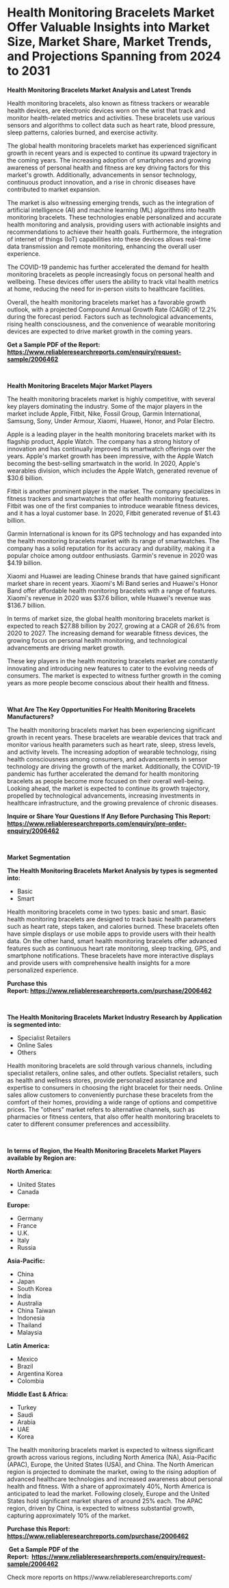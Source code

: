 <p><h1>Health Monitoring Bracelets Market Offer Valuable Insights into Market Size, Market Share, Market Trends, and Projections Spanning from 2024 to 2031</h1></p><p><strong>Health Monitoring Bracelets Market Analysis and Latest Trends</strong></p>
<p><p>Health monitoring bracelets, also known as fitness trackers or wearable health devices, are electronic devices worn on the wrist that track and monitor health-related metrics and activities. These bracelets use various sensors and algorithms to collect data such as heart rate, blood pressure, sleep patterns, calories burned, and exercise activity.</p><p>The global health monitoring bracelets market has experienced significant growth in recent years and is expected to continue its upward trajectory in the coming years. The increasing adoption of smartphones and growing awareness of personal health and fitness are key driving factors for this market's growth. Additionally, advancements in sensor technology, continuous product innovation, and a rise in chronic diseases have contributed to market expansion.</p><p>The market is also witnessing emerging trends, such as the integration of artificial intelligence (AI) and machine learning (ML) algorithms into health monitoring bracelets. These technologies enable personalized and accurate health monitoring and analysis, providing users with actionable insights and recommendations to achieve their health goals. Furthermore, the integration of internet of things (IoT) capabilities into these devices allows real-time data transmission and remote monitoring, enhancing the overall user experience.</p><p>The COVID-19 pandemic has further accelerated the demand for health monitoring bracelets as people increasingly focus on personal health and wellbeing. These devices offer users the ability to track vital health metrics at home, reducing the need for in-person visits to healthcare facilities.</p><p>Overall, the health monitoring bracelets market has a favorable growth outlook, with a projected Compound Annual Growth Rate (CAGR) of 12.2% during the forecast period. Factors such as technological advancements, rising health consciousness, and the convenience of wearable monitoring devices are expected to drive market growth in the coming years.</p></p>
<p><strong>Get a Sample PDF of the Report:&nbsp; <a href="https://www.reliableresearchreports.com/enquiry/request-sample/2006462">https://www.reliableresearchreports.com/enquiry/request-sample/2006462</a></strong></p>
<p>&nbsp;</p>
<p><strong>Health Monitoring Bracelets Major Market Players</strong></p>
<p><p>The health monitoring bracelets market is highly competitive, with several key players dominating the industry. Some of the major players in the market include Apple, Fitbit, Nike, Fossil Group, Garmin International, Samsung, Sony, Under Armour, Xiaomi, Huawei, Honor, and Polar Electro.</p><p>Apple is a leading player in the health monitoring bracelets market with its flagship product, Apple Watch. The company has a strong history of innovation and has continually improved its smartwatch offerings over the years. Apple's market growth has been impressive, with the Apple Watch becoming the best-selling smartwatch in the world. In 2020, Apple's wearables division, which includes the Apple Watch, generated revenue of $30.6 billion.</p><p>Fitbit is another prominent player in the market. The company specializes in fitness trackers and smartwatches that offer health monitoring features. Fitbit was one of the first companies to introduce wearable fitness devices, and it has a loyal customer base. In 2020, Fitbit generated revenue of $1.43 billion.</p><p>Garmin International is known for its GPS technology and has expanded into the health monitoring bracelets market with its range of smartwatches. The company has a solid reputation for its accuracy and durability, making it a popular choice among outdoor enthusiasts. Garmin's revenue in 2020 was $4.19 billion.</p><p>Xiaomi and Huawei are leading Chinese brands that have gained significant market share in recent years. Xiaomi's Mi Band series and Huawei's Honor Band offer affordable health monitoring bracelets with a range of features. Xiaomi's revenue in 2020 was $37.6 billion, while Huawei's revenue was $136.7 billion.</p><p>In terms of market size, the global health monitoring bracelets market is expected to reach $27.88 billion by 2027, growing at a CAGR of 26.6% from 2020 to 2027. The increasing demand for wearable fitness devices, the growing focus on personal health monitoring, and technological advancements are driving market growth.</p><p>These key players in the health monitoring bracelets market are constantly innovating and introducing new features to cater to the evolving needs of consumers. The market is expected to witness further growth in the coming years as more people become conscious about their health and fitness.</p></p>
<p>&nbsp;</p>
<p><strong>What Are The Key Opportunities For Health Monitoring Bracelets Manufacturers?</strong></p>
<p><p>The health monitoring bracelets market has been experiencing significant growth in recent years. These bracelets are wearable devices that track and monitor various health parameters such as heart rate, sleep, stress levels, and activity levels. The increasing adoption of wearable technology, rising health consciousness among consumers, and advancements in sensor technology are driving the growth of the market. Additionally, the COVID-19 pandemic has further accelerated the demand for health monitoring bracelets as people become more focused on their overall well-being. Looking ahead, the market is expected to continue its growth trajectory, propelled by technological advancements, increasing investments in healthcare infrastructure, and the growing prevalence of chronic diseases.</p></p>
<p><strong>Inquire or Share Your Questions If Any Before Purchasing This Report: <a href="https://www.reliableresearchreports.com/enquiry/pre-order-enquiry/2006462">https://www.reliableresearchreports.com/enquiry/pre-order-enquiry/2006462</a></strong></p>
<p>&nbsp;</p>
<p><strong>Market Segmentation</strong></p>
<p><strong>The Health Monitoring Bracelets Market Analysis by types is segmented into:</strong></p>
<p><ul><li>Basic</li><li>Smart</li></ul></p>
<p><p>Health monitoring bracelets come in two types: basic and smart. Basic health monitoring bracelets are designed to track basic health parameters such as heart rate, steps taken, and calories burned. These bracelets often have simple displays or use mobile apps to provide users with their health data. On the other hand, smart health monitoring bracelets offer advanced features such as continuous heart rate monitoring, sleep tracking, GPS, and smartphone notifications. These bracelets have more interactive displays and provide users with comprehensive health insights for a more personalized experience.</p></p>
<p><strong>Purchase this Report:&nbsp;<a href="https://www.reliableresearchreports.com/purchase/2006462">https://www.reliableresearchreports.com/purchase/2006462</a></strong></p>
<p>&nbsp;</p>
<p><strong>The Health Monitoring Bracelets Market Industry Research by Application is segmented into:</strong></p>
<p><ul><li>Specialist Retailers</li><li>Online Sales</li><li>Others</li></ul></p>
<p><p>Health monitoring bracelets are sold through various channels, including specialist retailers, online sales, and other outlets. Specialist retailers, such as health and wellness stores, provide personalized assistance and expertise to consumers in choosing the right bracelet for their needs. Online sales allow customers to conveniently purchase these bracelets from the comfort of their homes, providing a wide range of options and competitive prices. The "others" market refers to alternative channels, such as pharmacies or fitness centers, that also offer health monitoring bracelets to cater to different consumer preferences and accessibility.</p></p>
<p>&nbsp;</p>
<p><strong>In terms of Region, the Health Monitoring Bracelets Market Players available by Region are:</strong></p>
<p>
    <p> <strong> North America: </strong>
        <ul>
            <li>United States</li>
            <li>Canada</li>
        </ul>
        </p> 
    <p> <strong> Europe: </strong>
        <ul>
            <li>Germany</li>
            <li>France</li>
            <li>U.K.</li>
            <li>Italy</li>
            <li>Russia</li>
        </ul>
        </p> 
    <p> <strong> Asia-Pacific: </strong>
        <ul>
            <li>China</li>
            <li>Japan</li>
            <li>South Korea</li>
            <li>India</li>
            <li>Australia</li>
            <li>China Taiwan</li>
            <li>Indonesia</li>
            <li>Thailand</li>
            <li>Malaysia</li>
        </ul>
        </p> 
    <p> <strong> Latin America: </strong>
        <ul>
            <li>Mexico</li>
            <li>Brazil</li>
            <li>Argentina Korea</li>
            <li>Colombia</li>
        </ul>
        </p> 
    <p> <strong> Middle East & Africa: </strong>
        <ul>
            <li>Turkey</li>
            <li>Saudi</li>
            <li>Arabia</li>
            <li>UAE</li>
            <li>Korea</li>
        </ul>
    </p>
    </p>
<p><p>The health monitoring bracelets market is expected to witness significant growth across various regions, including North America (NA), Asia-Pacific (APAC), Europe, the United States (USA), and China. The North American region is projected to dominate the market, owing to the rising adoption of advanced healthcare technologies and increased awareness about personal health and fitness. With a share of approximately 40%, North America is anticipated to lead the market. Following closely, Europe and the United States hold significant market shares of around 25% each. The APAC region, driven by China, is expected to witness substantial growth, capturing approximately 10% of the market.</p></p>
<p><strong>Purchase this Report: <a href="https://www.reliableresearchreports.com/purchase/2006462">https://www.reliableresearchreports.com/purchase/2006462</a></strong></p>
<p>&nbsp;<strong>Get a Sample PDF of the Report:&nbsp;&nbsp;<a href="https://www.reliableresearchreports.com/enquiry/request-sample/2006462">https://www.reliableresearchreports.com/enquiry/request-sample/2006462</a></strong></p>
<p><strong></strong></p>
<p>Check more reports on https://www.reliableresearchreports.com/</p>